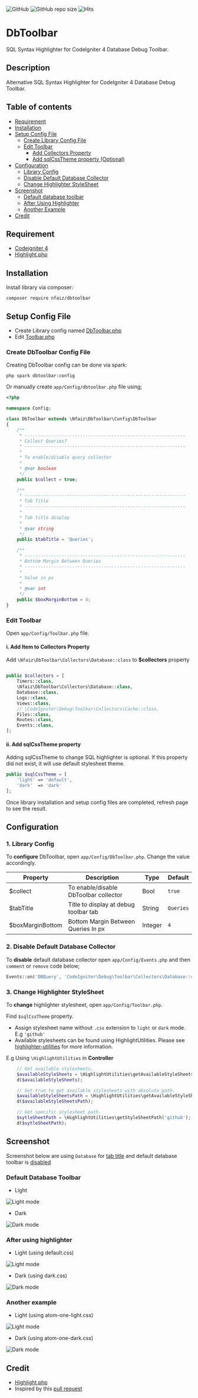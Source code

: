 ![GitHub](https://img.shields.io/github/license/nfaiz/dbtoolbar)
![GitHub repo size](https://img.shields.io/github/repo-size/nfaiz/dbtoolbar?label=size)
![Hits](https://hits.seeyoufarm.com/api/count/incr/badge.svg?url=nfaiz/dbtoolbar)

# DbToolbar
SQL Syntax Highlighter for CodeIgniter 4 Database Debug Toolbar.

## Description
Alternative SQL Syntax Highlighter for CodeIgniter 4 Database Debug Toolbar.

## Table of contents
  * [Requirement](#Requirement)
  * [Installation](#installation)
  * [Setup Config File](#setup-config-file)
    * [Create Library Config File](#create-dbtoolbar-config-file)
    * [Edit Toolbar](#edit-toolbar)
      * [Add Collectors Property](#i-add-item-to-collectors-property)
      * [Add sqlCssTheme property (Optional)](#ii-add-sqlcsstheme-property)
  * [Configuration](#configuration)
    * [Library Config](#1-library-config)
    * [Disable Default Database Collector](#2-disable-default-database-collector)
    * [Change Highlighter StyleSheet](#3-change-highlighter-stylesheet)
  * [Screenshot](#screenshot)
    * [Default database toolbar](#default-database-toolbar)
    * [After Using Highlighter](#after-using-highlighter)
    * [Another Example](#another-example)
  * [Credit](#credit)


## Requirement
* [Codeigniter 4](https://github.com/codeigniter4/CodeIgniter4)
* [Highlight.php](https://github.com/scrivo/highlight.php)


## Installation
Install library via composer:

    composer require nfaiz/dbtoolbar


## Setup Config File

* Create Library config named [DbToolbar.php](#create-dbtoolbar-config-file)
* Edit [Toolbar.php](#edit-toolbar)

### Create DbToolbar Config File

Creating DbToolbar config can be done via spark:

    php spark dbtoolbar:config

Or manually create `app/Config/dbtoolbar.php` file using;

```php
<?php 

namespace Config;

class DbToolbar extends \Nfaiz\DbToolbar\Config\DbToolbar
{
    /**
     * -------------------------------------------------------------
     * Collect Queries?
     * -------------------------------------------------------------
     * 
     * To enable/disable query collector
     * 
     * @var boolean
     */
    public $collect = true;

    /**
     * -------------------------------------------------------------
     * Tab Title
     * -------------------------------------------------------------
     * 
     * Tab title display
     * 
     * @var string
     */
    public $tabTitle = 'Queries';

    /**
     * -------------------------------------------------------------
     * Bottom Margin Between Queries
     * -------------------------------------------------------------
     * 
     * Value in px
     * 
     * @var int
     */
    public $boxMarginBottom = 4;
}
```

### Edit Toolbar
Open `app/Config/Toolbar.php` file.

#### i. Add Item to Collectors Property
Add `\Nfaiz\DbToolbar\Collectors\Database::class` to **$collectors** property


```php

public $collectors = [
    Timers::class,
    \Nfaiz\DbToolbar\Collectors\Database::class,
    Database::class,
    Logs::class,
    Views::class,
    // \CodeIgniter\Debug\Toolbar\Collectors\Cache::class,
    Files::class,
    Routes::class,
    Events::class,
];
```

#### ii. Add sqlCssTheme property
Adding sqlCssTheme to change SQL highlighter is optional. If this property did not exist, it will use default stylesheet theme.

```php
public $sqlCssTheme = [
    'light' => 'default',
    'dark'  => 'dark'
];

```

Once library installation and setup config files are completed, refresh page to see the result.<br />


## Configuration


### 1. Library Config
To **configure** DbToolbar, open `app/Config/DbToolbar.php`. Change the value accordingly.

| Property | Description | Type | Default |
| --- | --- | --- | --- |
| $collect | To enable/disable DbToolbar collector | Bool | `true` |
| $tabTitle | Title to display at debug toolbar tab | String | `Queries` |
| $boxMarginBottom | Bottom Margin Between Queries In px | Integer | `4` |



### 2. Disable Default Database Collector
To **disable** default database collector open `app/Config/Events.php` and then `comment` or `remove` code below;

```php
Events::on('DBQuery', 'CodeIgniter\Debug\Toolbar\Collectors\Database::collect');
```

### 3. Change Highlighter StyleSheet
To **change** highlighter stylesheet, open `app/Config/Toolbar.php`.

Find `$sqlCssTheme` property.

* Assign stylesheet name without `.css` extension to `light` or `dark` mode. E.g `'github'`
* Available stylesheets can be found using HighlightUtilities. Please see [highlighter-utilities](https://github.com/scrivo/highlight.php#highlighter-utilities) for more information.


E.g Using `\HighlightUtilities` in **Controller**

```php
    // Get available stylesheets.
    $availableStyleSheets = \HighlightUtilities\getAvailableStyleSheets();
    d($availableStyleSheets);

    // Set true to get available stylesheets with absolute path.
    $availableStyleSheetsPath = \HighlightUtilities\getAvailableStyleSheets(true);
    d($availableStyleSheetsPath);

    // Get specific stylesheet path.
    $sytleSheetPath = \HighlightUtilities\getStyleSheetPath('github');
    d($sytleSheetPath);
```

## Screenshot
Screenshot below are using `Database` for [tab title](#1-library-config) and default database toolbar is [disabled](#2-disable-default-database-collector)

### Default Database Toolbar

* Light<br />
<img src="https://user-images.githubusercontent.com/1330109/125154813-894c0b80-e18e-11eb-8bf3-4e6834437ad9.png" alt="Light mode">

* Dark<br />
<img src="https://user-images.githubusercontent.com/1330109/125154888-ef389300-e18e-11eb-88f6-7f066ec09775.png" alt="Dark mode">

### After using highlighter

* Light (using default.css)<br />
<img src="https://user-images.githubusercontent.com/1330109/125154946-450d3b00-e18f-11eb-982f-93fcc3d09e06.png" alt="Light mode">

* Dark (using dark.css)<br />
<img src="https://user-images.githubusercontent.com/1330109/125155349-bf3ebf00-e191-11eb-922f-8b9bd9f12df8.png" alt="Dark mode">

### Another example

* Light (using atom-one-light.css)
<img src="https://user-images.githubusercontent.com/1330109/125155187-bb5e6d00-e190-11eb-91a5-b4c2f7da46e4.png" alt="Light mode">

* Dark (using atom-one-dark.css)
<img src="https://user-images.githubusercontent.com/1330109/125155379-fca34c80-e191-11eb-981f-8fb6e8df9794.png" alt="Dark mode">

## Credit
- [Highlight.php](https://github.com/scrivo/highlight.php)
- Inspired by this [pull request](https://github.com/codeigniter4/CodeIgniter4/pull/3515)
